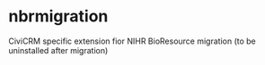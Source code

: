 # nbrmigration

CiviCRM specific extension fior NIHR BioResource migration (to be uninstalled after migration)
